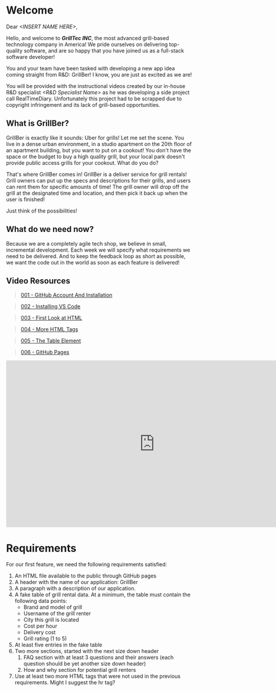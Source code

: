 # Welcome

Dear *\<INSERT NAME HERE>*,

Hello, and welcome to ***GrillTec INC***, the most advanced grill-based technology company in America! We pride ourselves on delivering top-quality software, and are so happy that you have joined us as a full-stack software developer!

You and your team have been tasked with developing a new app idea coming straight from R&D: GrillBer! I know, you are just as excited as we are! 

You will be provided with the instructional videos created by our in-house R&D specialist *\<R&D Specialist Name>* as he was developing a side project call RealTimeDiary. Unfortunately this project had to be scrapped due to copyright infringement and its lack of grill-based opportunities.

## What is GrillBer?

GrillBer is exactly like it sounds: Uber for grills! Let me set the scene. You live in a dense urban environment, in a studio apartment on the 20th floor of an apartment building, but you want to put on a cookout! You don't have the space or the budget to buy a high quality grill, but your local park doesn't provide public access grills for your cookout. What do you do?

That's where GrillBer comes in! GrillBer is a deliver service for grill rentals! Grill owners can put up the specs and descriptions for their grills, and users can rent them for specific amounts of time! The grill owner will drop off the grill at the designated time and location, and then pick it back up when the user is finished!

Just think of the possibilities! 

## What do we need **now**?

Because we are a completely agile tech shop, we believe in small, incremental development. Each week we will specify what requirements we need to be delivered. And to keep the feedback loop as short as possible, we want the code out in the world as soon as each feature is delivered!

## Video Resources
> [001 - GitHub Account And Installation](https://youtu.be/E4PiV0Llmdc)

> [002 - Installing VS Code](https://youtu.be/5GJJxZJTDWk)

> [003 - First Look at HTML](https://youtu.be/TBW4_q-L954)

> [004 - More HTML Tags](https://youtu.be/E4PiV0Llmdc)

> [005 - The Table Element](https://youtu.be/fz64qmOBqvU)

> [006 - GitHub Pages](https://youtu.be/yz1tkxumEE4)

<iframe width="804" height="452" src="https://www.youtube.com/embed/yz1tkxumEE4" frameborder="0" allow="accelerometer; autoplay; encrypted-media; gyroscope; picture-in-picture" allowfullscreen></iframe>

# Requirements
For our first feature, we need the following requirements satisfied:

1. An HTML file available to the public through GitHub pages
1. A header with the name of our application: GrillBer
1. A paragraph with a description of our application.
1. A fake table of grill rental data. At a minimum, the table must contain the following data points:
    - Brand and model of grill
    - Username of the grill renter
    - City this grill is located
    - Cost per hour
    - Delivery cost
    - Grill rating (1 to 5)
1. At least five entries in the fake table
1. Two more sections, started with the next size down header
    1. FAQ section with at least 3 questions and their answers (each question should be yet another size down header)
    2. How and why section for potential grill renters
1. Use at least two more HTML tags that were not used in the previous requirements. Might I suggest the hr tag?

